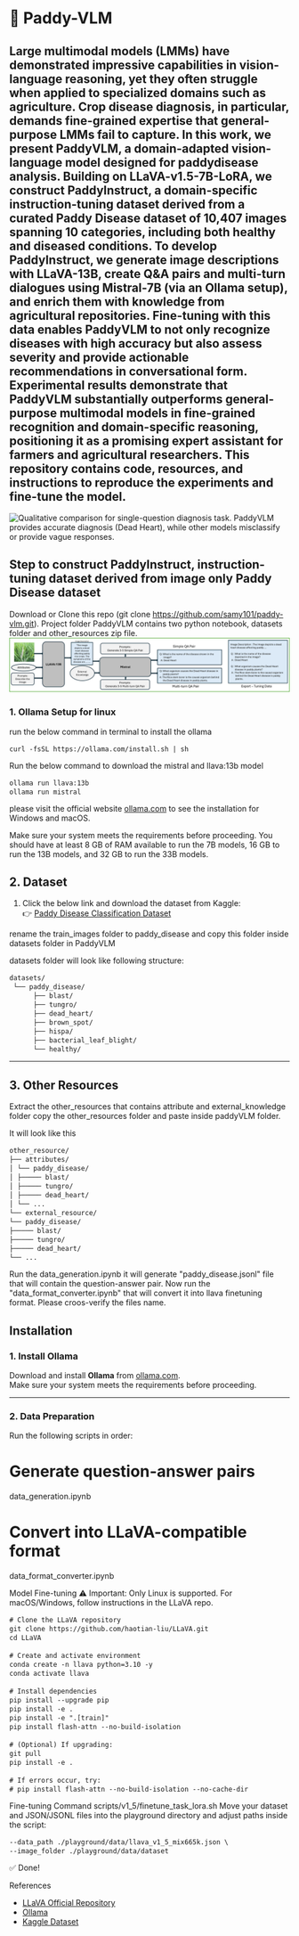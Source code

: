 
# 🌾 Paddy-VLM
Large multimodal models (LMMs) have demonstrated impressive capabilities in vision-language reasoning, yet they often struggle when applied to specialized domains such as agriculture. Crop disease diagnosis, in particular, demands fine-grained expertise that general-purpose LMMs fail to capture. In this work, we present PaddyVLM, a domain-adapted vision-language model designed for paddydisease analysis. Building on LLaVA-v1.5-7B-LoRA, we construct PaddyInstruct, a domain-specific instruction-tuning dataset derived from a curated Paddy Disease dataset of 10,407 images spanning 10 categories, including both healthy and diseased conditions. To develop PaddyInstruct, we generate image descriptions with LLaVA-13B, create Q&A pairs and multi-turn dialogues using Mistral-7B (via an Ollama setup), and enrich them with knowledge from agricultural repositories. Fine-tuning with this data enables PaddyVLM to not only recognize diseases with high accuracy but also assess severity and provide actionable recommendations in conversational form. Experimental results demonstrate that PaddyVLM substantially outperforms general-purpose multimodal models in fine-grained recognition and domain-specific reasoning, positioning it as a promising expert assistant for farmers and agricultural researchers. This repository contains code, resources, and instructions to reproduce the experiments and fine-tune the model.  
---
![Qualitative comparison for single-question diagnosis task. PaddyVLM provides accurate
diagnosis (Dead Heart), while other models misclassify or provide vague responses.](images/simple.png)

## Step to construct PaddyInstruct, instruction-tuning dataset derived from image only Paddy Disease dataset
Download or Clone this repo (git clone https://github.com/samy101/paddy-vlm.git). Project folder PaddyVLM contains two python notebook, datasets folder and other_resources zip file.
![Pipeline to generate expert-tuning dataset.](images/data_generation.png)

### 1. Ollama Setup for linux

run the below command in terminal to install the ollama
```
curl -fsSL https://ollama.com/install.sh | sh
```
Run the below command to download the mistral and llava:13b model
```
ollama run llava:13b
ollama run mistral
```
please visit the official website [ollama.com](https://ollama.com/) to see the installation for Windows and macOS.

Make sure your system meets the requirements before proceeding. You should have at least 8 GB of RAM available to run the 7B models, 16 GB to run the 13B models, and 32 GB to run the 33B models.

## 2. Dataset

1. Click the below link and download the dataset from Kaggle:  
   👉 [Paddy Disease Classification Dataset](https://www.kaggle.com/competitions/paddy-disease-classification/data)
   
rename the train_images folder to paddy_disease and copy this folder inside datasets folder in PaddyVLM

datasets folder will look like following structure:

```
datasets/
 └── paddy_disease/
      ├── blast/
      ├── tungro/
      ├── dead_heart/
      ├── brown_spot/
      ├── hispa/
      ├── bacterial_leaf_blight/
      └── healthy/

```

---

## 3. Other Resources
   Extract the other_resources that contains attribute and external_knowledge folder copy the other_resources folder and paste inside paddyVLM folder.

   It will look like this
```
other_resource/
├── attributes/
│ └── paddy_disease/
│ ├───── blast/
│ ├───── tungro/
│ ├───── dead_heart/
│ └── ...
└── external_resource/
└── paddy_disease/
├───── blast/
├───── tungro/
├───── dead_heart/
└── ...

```
Run the data_generation.ipynb it will generate "paddy_disease.jsonl" file that will contain the question-answer pair. Now run the "data_format_converter.ipynb" that will 
convert it into llava finetuning format. Please croos-verify the files name.

## Installation

### 1. Install Ollama
Download and install **Ollama** from [ollama.com](https://ollama.com/).  
Make sure your system meets the requirements before proceeding.

---

### 2. Data Preparation

Run the following scripts in order:
# Generate question-answer pairs
data_generation.ipynb

# Convert into LLaVA-compatible format
data_format_converter.ipynb

Model Fine-tuning
⚠️ Important: Only Linux is supported. For macOS/Windows, follow instructions in the LLaVA repo.
```
# Clone the LLaVA repository
git clone https://github.com/haotian-liu/LLaVA.git
cd LLaVA

# Create and activate environment
conda create -n llava python=3.10 -y
conda activate llava

# Install dependencies
pip install --upgrade pip
pip install -e .
pip install -e ".[train]"
pip install flash-attn --no-build-isolation

# (Optional) If upgrading:
git pull
pip install -e .

# If errors occur, try:
# pip install flash-attn --no-build-isolation --no-cache-dir
```

Fine-tuning Command
scripts/v1_5/finetune_task_lora.sh
Move your dataset and JSON/JSONL files into the playground directory and adjust paths inside the script:
```
--data_path ./playground/data/llava_v1_5_mix665k.json \
--image_folder ./playground/data/dataset
```
✅ Done!

References
- [LLaVA Official Repository](https://github.com/haotian-liu/LLaVA)
- [Ollama](https://ollama.com/)
- [Kaggle Dataset](https://www.kaggle.com/competitions/paddy-disease-classification/data)
